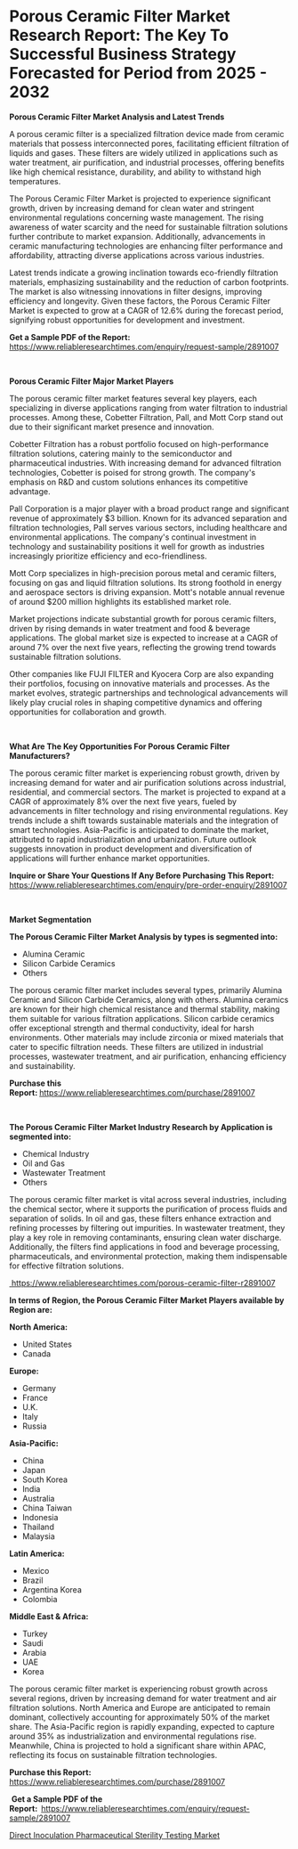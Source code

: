<p><h1>Porous Ceramic Filter Market Research Report: The Key To Successful Business Strategy Forecasted for Period from 2025 - 2032</h1></p><p><strong>Porous Ceramic Filter Market Analysis and Latest Trends</strong></p>
<p><p>A porous ceramic filter is a specialized filtration device made from ceramic materials that possess interconnected pores, facilitating efficient filtration of liquids and gases. These filters are widely utilized in applications such as water treatment, air purification, and industrial processes, offering benefits like high chemical resistance, durability, and ability to withstand high temperatures.</p><p>The Porous Ceramic Filter Market is projected to experience significant growth, driven by increasing demand for clean water and stringent environmental regulations concerning waste management. The rising awareness of water scarcity and the need for sustainable filtration solutions further contribute to market expansion. Additionally, advancements in ceramic manufacturing technologies are enhancing filter performance and affordability, attracting diverse applications across various industries.</p><p>Latest trends indicate a growing inclination towards eco-friendly filtration materials, emphasizing sustainability and the reduction of carbon footprints. The market is also witnessing innovations in filter designs, improving efficiency and longevity. Given these factors, the Porous Ceramic Filter Market is expected to grow at a CAGR of 12.6% during the forecast period, signifying robust opportunities for development and investment.</p></p>
<p><strong>Get a Sample PDF of the Report:&nbsp;</strong> <a href="https://www.reliableresearchtimes.com/enquiry/request-sample/2891007?utm_campaign=2181&utm_medium=2&utm_source=Github&utm_content=ia&utm_term=14032025&utm_id=porous-ceramic-filter">https://www.reliableresearchtimes.com/enquiry/request-sample/2891007</a></p>
<p>&nbsp;</p>
<p><strong>Porous Ceramic Filter Major Market Players</strong></p>
<p><p>The porous ceramic filter market features several key players, each specializing in diverse applications ranging from water filtration to industrial processes. Among these, Cobetter Filtration, Pall, and Mott Corp stand out due to their significant market presence and innovation.</p><p>Cobetter Filtration has a robust portfolio focused on high-performance filtration solutions, catering mainly to the semiconductor and pharmaceutical industries. With increasing demand for advanced filtration technologies, Cobetter is poised for strong growth. The company's emphasis on R&D and custom solutions enhances its competitive advantage.</p><p>Pall Corporation is a major player with a broad product range and significant revenue of approximately $3 billion. Known for its advanced separation and filtration technologies, Pall serves various sectors, including healthcare and environmental applications. The company's continual investment in technology and sustainability positions it well for growth as industries increasingly prioritize efficiency and eco-friendliness.</p><p>Mott Corp specializes in high-precision porous metal and ceramic filters, focusing on gas and liquid filtration solutions. Its strong foothold in energy and aerospace sectors is driving expansion. Mott's notable annual revenue of around $200 million highlights its established market role.</p><p>Market projections indicate substantial growth for porous ceramic filters, driven by rising demands in water treatment and food & beverage applications. The global market size is expected to increase at a CAGR of around 7% over the next five years, reflecting the growing trend towards sustainable filtration solutions.</p><p>Other companies like FUJI FILTER and Kyocera Corp are also expanding their portfolios, focusing on innovative materials and processes. As the market evolves, strategic partnerships and technological advancements will likely play crucial roles in shaping competitive dynamics and offering opportunities for collaboration and growth.</p></p>
<p>&nbsp;</p>
<p><strong>What Are The Key Opportunities For Porous Ceramic Filter Manufacturers?</strong></p>
<p><p>The porous ceramic filter market is experiencing robust growth, driven by increasing demand for water and air purification solutions across industrial, residential, and commercial sectors. The market is projected to expand at a CAGR of approximately 8% over the next five years, fueled by advancements in filter technology and rising environmental regulations. Key trends include a shift towards sustainable materials and the integration of smart technologies. Asia-Pacific is anticipated to dominate the market, attributed to rapid industrialization and urbanization. Future outlook suggests innovation in product development and diversification of applications will further enhance market opportunities.</p></p>
<p><strong>Inquire or Share Your Questions If Any Before Purchasing This Report:</strong> <a href="https://www.reliableresearchtimes.com/enquiry/pre-order-enquiry/2891007?utm_campaign=2181&utm_medium=2&utm_source=Github&utm_content=ia&utm_term=14032025&utm_id=porous-ceramic-filter">https://www.reliableresearchtimes.com/enquiry/pre-order-enquiry/2891007</a></p>
<p>&nbsp;</p>
<p><strong>Market Segmentation</strong></p>
<p><strong>The Porous Ceramic Filter Market Analysis by types is segmented into:</strong></p>
<p><ul><li>Alumina Ceramic</li><li>Silicon Carbide Ceramics</li><li>Others</li></ul></p>
<p><p>The porous ceramic filter market includes several types, primarily Alumina Ceramic and Silicon Carbide Ceramics, along with others. Alumina ceramics are known for their high chemical resistance and thermal stability, making them suitable for various filtration applications. Silicon carbide ceramics offer exceptional strength and thermal conductivity, ideal for harsh environments. Other materials may include zirconia or mixed materials that cater to specific filtration needs. These filters are utilized in industrial processes, wastewater treatment, and air purification, enhancing efficiency and sustainability.</p></p>
<p><strong>Purchase this Report:&nbsp;</strong><a href="https://www.reliableresearchtimes.com/purchase/2891007?utm_campaign=2181&utm_medium=2&utm_source=Github&utm_content=ia&utm_term=14032025&utm_id=porous-ceramic-filter">https://www.reliableresearchtimes.com/purchase/2891007</a></p>
<p>&nbsp;</p>
<p><strong>The Porous Ceramic Filter Market Industry Research by Application is segmented into:</strong></p>
<p><ul><li>Chemical Industry</li><li>Oil and Gas</li><li>Wastewater Treatment</li><li>Others</li></ul></p>
<p><p>The porous ceramic filter market is vital across several industries, including the chemical sector, where it supports the purification of process fluids and separation of solids. In oil and gas, these filters enhance extraction and refining processes by filtering out impurities. In wastewater treatment, they play a key role in removing contaminants, ensuring clean water discharge. Additionally, the filters find applications in food and beverage processing, pharmaceuticals, and environmental protection, making them indispensable for effective filtration solutions.</p></p>
<p><a href="https://www.reliableresearchtimes.com/porous-ceramic-filter-r2891007?utm_campaign=2181&utm_medium=2&utm_source=Github&utm_content=ia&utm_term=14032025&utm_id=porous-ceramic-filter">&nbsp;https://www.reliableresearchtimes.com/porous-ceramic-filter-r2891007</a></p>
<p><strong>In terms of Region, the Porous Ceramic Filter Market Players available by Region are:</strong></p>
<p>
    <p> <strong> North America: </strong>
        <ul>
            <li>United States</li>
            <li>Canada</li>
        </ul>
        </p> 
    <p> <strong> Europe: </strong>
        <ul>
            <li>Germany</li>
            <li>France</li>
            <li>U.K.</li>
            <li>Italy</li>
            <li>Russia</li>
        </ul>
        </p> 
    <p> <strong> Asia-Pacific: </strong>
        <ul>
            <li>China</li>
            <li>Japan</li>
            <li>South Korea</li>
            <li>India</li>
            <li>Australia</li>
            <li>China Taiwan</li>
            <li>Indonesia</li>
            <li>Thailand</li>
            <li>Malaysia</li>
        </ul>
        </p> 
    <p> <strong> Latin America: </strong>
        <ul>
            <li>Mexico</li>
            <li>Brazil</li>
            <li>Argentina Korea</li>
            <li>Colombia</li>
        </ul>
        </p> 
    <p> <strong> Middle East & Africa: </strong>
        <ul>
            <li>Turkey</li>
            <li>Saudi</li>
            <li>Arabia</li>
            <li>UAE</li>
            <li>Korea</li>
        </ul>
    </p>
    </p>
<p><p>The porous ceramic filter market is experiencing robust growth across several regions, driven by increasing demand for water treatment and air filtration solutions. North America and Europe are anticipated to remain dominant, collectively accounting for approximately 50% of the market share. The Asia-Pacific region is rapidly expanding, expected to capture around 35% as industrialization and environmental regulations rise. Meanwhile, China is projected to hold a significant share within APAC, reflecting its focus on sustainable filtration technologies.</p></p>
<p><strong>Purchase this Report: </strong><a href="https://www.reliableresearchtimes.com/purchase/2891007?utm_campaign=2181&utm_medium=2&utm_source=Github&utm_content=ia&utm_term=14032025&utm_id=porous-ceramic-filter">https://www.reliableresearchtimes.com/purchase/2891007</a></p>
<p>&nbsp;<strong>Get a Sample PDF of the Report:&nbsp;&nbsp;</strong><a href="https://www.reliableresearchtimes.com/enquiry/request-sample/2891007?utm_campaign=2181&utm_medium=2&utm_source=Github&utm_content=ia&utm_term=14032025&utm_id=porous-ceramic-filter">https://www.reliableresearchtimes.com/enquiry/request-sample/2891007</a></p>
<p><strong></strong></p>
<p><p><a href="https://github.com/ridchycarlas/Market-Research-Report-List-1/blob/main/direct-inoculation-pharmaceutical-sterility-testing-market.md?utm_campaign=2181&utm_medium=2&utm_source=Github&utm_content=ia&utm_term=14032025&utm_id=porous-ceramic-filter">Direct Inoculation Pharmaceutical Sterility Testing Market</a></p></p>
